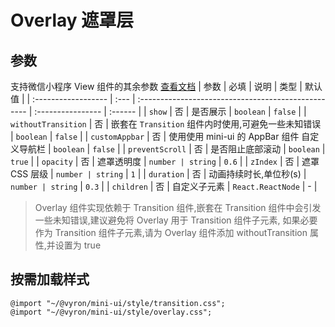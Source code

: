 # Overlay 遮罩层

## 参数

支持微信小程序 View 组件的其余参数 [查看文档](https://developers.weixin.qq.com/miniprogram/dev/component/view.html)
| 参数 | 必填 | 说明 | 类型 | 默认值 |
| :------------------ | :--- | :-------------------------------------------------- | :---------------- | :------ |
| `show` | 否 | 是否展示 | `boolean` | `false` |
| `withoutTransition` | 否 | 嵌套在 `Transition` 组件内时使用,可避免一些未知错误 | `boolean` | `false` |
| `customAppbar` | 否 | 使用使用 mini-ui 的 AppBar 组件 自定义导航栏 | `boolean` | `false` |
| `preventScroll` | 否 | 是否阻止底部滚动 | `boolean` | `true` |
| `opacity` | 否 | 遮罩透明度 | `number | string` | `0.6` |
| `zIndex` | 否 | 遮罩 CSS 层级 | `number | string` | `1` |
| `duration` | 否 | 动画持续时长,单位秒(s) | `number | string` | `0.3` |
| `children` | 否 | 自定义子元素 | `React.ReactNode` | - |

> Overlay 组件实现依赖于 Transition 组件,嵌套在 Transition 组件中会引发一些未知错误,建议避免将 Overlay 用于 Transition 组件子元素,
> 如果必要作为 Transition 组件子元素,请为 Overlay 组件添加 withoutTransition 属性,并设置为 true

## 按需加载样式

```less
@import "~/@vyron/mini-ui/style/transition.css";
@import "~/@vyron/mini-ui/style/overlay.css";
```
